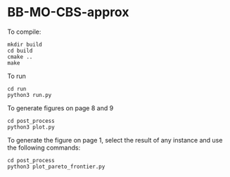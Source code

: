 # BB-MO-CBS-approx

To compile:

```
mkdir build
cd build
cmake ..
make
```
To run
```
cd run
python3 run.py
```
To generate figures on page 8 and 9
```
cd post_process
python3 plot.py
```
To generate the figure on page 1, select the result of any instance and use the following commands:
```
cd post_process
python3 plot_pareto_frontier.py
```